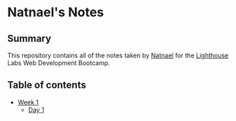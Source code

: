 # Natnael's Notes
## Summary 

This repository contains all of the notes taken by [Natnael](https://github.com/nati047) for the [Lighthouse](https://www.lighthouselabs.ca/en) Labs Web Development Bootcamp.
## Table of contents
* [Week 1](/Week_1)
  * [Day 1](/Week_1/Day_1)
  
